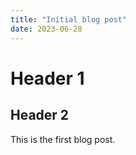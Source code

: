 ```yaml
---
title: "Initial blog post"
date: 2023-06-28
---
```


# Header 1

## Header 2

This is the first blog post.

